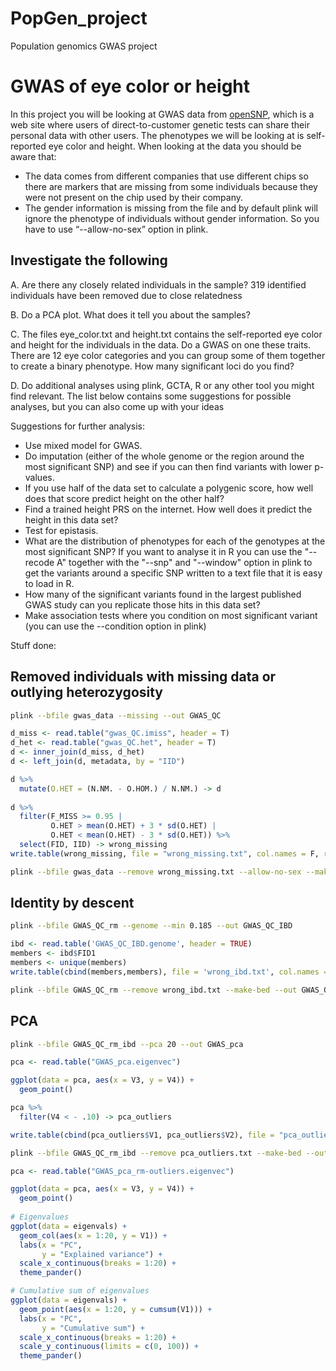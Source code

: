 # PopGen_project
Population genomics GWAS project

# GWAS of eye color or height

In this project you will be looking at GWAS data from [openSNP](https://opensnp.org/), which is a web site where users of direct-to-customer genetic tests can share their personal data with other users. The phenotypes we will be looking at is self-reported eye color and height. When looking at the data you should be aware that:

- The data comes from different companies that use different chips so there are markers that are missing from some individuals because they were not present on the chip used by their company.
- The gender information is missing from the file and by default plink will ignore the phenotype of individuals without gender information. So you have to use “--allow-no-sex” option in plink.

## Investigate the following

A. Are there any closely related individuals in the sample?
319 identified individuals have been removed due to close relatedness

B. Do a PCA plot. What does it tell you about the samples?


C. The files eye_color.txt and height.txt contains the self-reported eye color and height for the individuals in the data. Do a GWAS on one these traits. There are 12 eye color categories and you can group some of them together to create a binary phenotype. How many significant loci do you find?

D. Do additional analyses using plink, GCTA, R or any other tool you might find relevant. The list below contains some suggestions for possible analyses, but you can also come up with your ideas

Suggestions for further analysis:

- Use mixed model for GWAS.
- Do imputation (either of the whole genome or the region around the most significant SNP) and see if you can then find variants with lower p-values.
- If you use half of the data set to calculate a polygenic score, how well does that score predict height on the other half?
- Find a trained height PRS on the internet. How well does it predict the height in this data set?
- Test for epistasis.
- What are the distribution of phenotypes for each of the genotypes at the most significant SNP? If you want to analyse it in R you can use the "--recode A" together with the "--snp" and "--window" option in plink to get the variants around a specific SNP written to a text file that it is easy to load in R.
- How many of the significant variants found in the largest published GWAS study can you replicate those hits in this data set?
- Make association tests where you condition on most significant variant (you can use the --condition option in plink)



Stuff done:

## Removed individuals with missing data or outlying heterozygosity
```bash
plink --bfile gwas_data --missing --out GWAS_QC
```

```r  
d_miss <- read.table("gwas_QC.imiss", header = T)
d_het <- read.table("gwas_QC.het", header = T)
d <- inner_join(d_miss, d_het)
d <- left_join(d, metadata, by = "IID")

d %>% 
  mutate(O.HET = (N.NM. - O.HOM.) / N.NM.) -> d
  
d %>% 
  filter(F_MISS >= 0.95 | 
         O.HET > mean(O.HET) + 3 * sd(O.HET) |
         O.HET < mean(O.HET) - 3 * sd(O.HET)) %>% 
  select(FID, IID) -> wrong_missing
write.table(wrong_missing, file = "wrong_missing.txt", col.names = F, row.names = F)
```

```bash
plink --bfile gwas_data --remove wrong_missing.txt --allow-no-sex --make-bed --out GWAS_QC_rm
```

## Identity by descent 

```bash
plink --bfile GWAS_QC_rm --genome --min 0.185 --out GWAS_QC_IBD
```

```r
ibd <- read.table('GWAS_QC_IBD.genome', header = TRUE)
members <- ibd$FID1
members <- unique(members)
write.table(cbind(members,members), file = 'wrong_ibd.txt', col.names = F, row.names = F)
```

```bash
plink --bfile GWAS_QC_rm --remove wrong_ibd.txt --make-bed --out GWAS_QC_rm_ibd
```

## PCA

```bash
plink --bfile GWAS_QC_rm_ibd --pca 20 --out GWAS_pca
```

```r
pca <- read.table("GWAS_pca.eigenvec")

ggplot(data = pca, aes(x = V3, y = V4)) +
  geom_point()

pca %>% 
  filter(V4 < - .10) -> pca_outliers

write.table(cbind(pca_outliers$V1, pca_outliers$V2), file = "pca_outliers.txt", col.names = F, row.names = F)
```

```bash
plink --bfile GWAS_QC_rm_ibd --remove pca_outliers.txt --make-bed --out GWAS_QC_rm_ibd_pca
```

```r
pca <- read.table("GWAS_pca_rm-outliers.eigenvec")

ggplot(data = pca, aes(x = V3, y = V4)) +
  geom_point()
  
# Eigenvalues
ggplot(data = eigenvals) +
  geom_col(aes(x = 1:20, y = V1)) +
  labs(x = "PC",
       y = "Explained variance") +
  scale_x_continuous(breaks = 1:20) +
  theme_pander()

# Cumulative sum of eigenvalues
ggplot(data = eigenvals) +
  geom_point(aes(x = 1:20, y = cumsum(V1))) +
  labs(x = "PC",
       y = "Cumulative sum") + 
  scale_x_continuous(breaks = 1:20) +
  scale_y_continuous(limits = c(0, 100)) +
  theme_pander()
```




